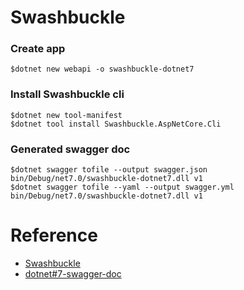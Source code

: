 # Swashbuckle

### Create app 
``` 
$dotnet new webapi -o swashbuckle-dotnet7 
```

### Install Swashbuckle cli
```
$dotnet new tool-manifest
$dotnet tool install Swashbuckle.AspNetCore.Cli
```

### Generated swagger doc
```
$dotnet swagger tofile --output swagger.json bin/Debug/net7.0/swashbuckle-dotnet7.dll v1
$dotnet swagger tofile --yaml --output swagger.yml bin/Debug/net7.0/swashbuckle-dotnet7.dll v1
```

# Reference
- [Swashbuckle](https://github.com/domaindrivendev/Swashbuckle.AspNetCore)
- [dotnet#7-swagger-doc](https://learn.microsoft.com/en-us/aspnet/core/tutorials/getting-started-with-swashbuckle?view=aspnetcore-7.0&tabs=visual-studio)